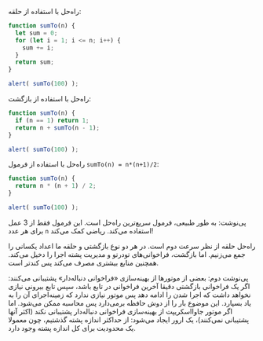 راه‌حل با استفاده از حلقه:

```js run
function sumTo(n) {
  let sum = 0;
  for (let i = 1; i <= n; i++) {
    sum += i;
  }
  return sum;
}

alert( sumTo(100) );
```

راه‌حل با استفاده از بازگشت:

```js run
function sumTo(n) {
  if (n == 1) return 1;
  return n + sumTo(n - 1);
}

alert( sumTo(100) );
```

راه‌حل با استفاده از فرمول `sumTo(n) = n*(n+1)/2`:

```js run
function sumTo(n) {
  return n * (n + 1) / 2;
}

alert( sumTo(100) );
```

پی‌نوشت: به طور طبیعی، فرمول سریع‌ترین راه‌حل است. این فرمول فقط از 3 عمل برای هر عدد `n` استفاده می‌کند. ریاضی کمک می‌کند!

راه‌حل حلقه از نظر سرعت دوم است. در هر دو نوع بازگشتی و حلقه ما اعداد یکسانی را جمع می‌زنیم. اما بازگشت، فراخوانی‌های تودرتو و مدیریت پشته اجرا را دخیل می‌کند. همچنین منابع بیشتری مصرف می‌کند پس کندتر است.

پی‌نوشت دوم: بعضی از موتورها از بهینه‌سازی «فراخوانی دنباله‌دار» پشتیبانی می‌کنند: اگر یک فراخوانی بازگشتی دقیقا آخرین فراخوانی در تابع باشد، سپس تابع بیرونی نیازی نخواهد داشت که اجرا شدن را ادامه دهد پس موتور نیازی ندارد که زمینه‌اجرای آن را به یاد بسپارد. این موضوع بار را از دوش حافظه برمی‌دارد پس محاسبه ممکن می‌شود. اما اگر موتور جاوااسکریپت از بهینه‌سازی فراخوانی دنباله‌دار پشتیبانی نکند (اکثر آنها پشتیبانی نمی‌کنند)، یک ارور ایجاد می‌شود: از حداکثر اندازه پشته گذشتیم، چون معمولا یک محدودیت برای کل اندازه پشته وجود دارد.
